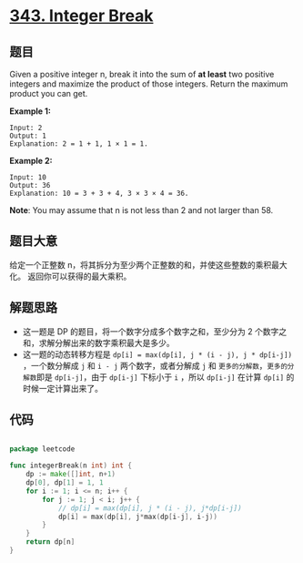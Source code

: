 # [343. Integer Break](https://leetcode.com/problems/integer-break/)


## 题目

Given a positive integer n, break it into the sum of **at least** two positive integers and maximize the product of those integers. Return the maximum product you can get.

**Example 1:**

    Input: 2
    Output: 1
    Explanation: 2 = 1 + 1, 1 × 1 = 1.

**Example 2:**

    Input: 10
    Output: 36
    Explanation: 10 = 3 + 3 + 4, 3 × 3 × 4 = 36.

**Note**: You may assume that n is not less than 2 and not larger than 58.


## 题目大意

给定一个正整数 n，将其拆分为至少两个正整数的和，并使这些整数的乘积最大化。 返回你可以获得的最大乘积。


## 解题思路

- 这一题是 DP 的题目，将一个数字分成多个数字之和，至少分为 2 个数字之和，求解分解出来的数字乘积最大是多少。
- 这一题的动态转移方程是 `dp[i] = max(dp[i], j * (i - j), j * dp[i-j])` ，一个数分解成 `j` 和 `i - j` 两个数字，或者分解成 `j` 和 `更多的分解数`，`更多的分解数`即是 `dp[i-j]`，由于 `dp[i-j]` 下标小于 `i` ，所以 `dp[i-j]` 在计算 `dp[i]` 的时候一定计算出来了。



## 代码

```go

package leetcode

func integerBreak(n int) int {
	dp := make([]int, n+1)
	dp[0], dp[1] = 1, 1
	for i := 1; i <= n; i++ {
		for j := 1; j < i; j++ {
			// dp[i] = max(dp[i], j * (i - j), j*dp[i-j])
			dp[i] = max(dp[i], j*max(dp[i-j], i-j))
		}
	}
	return dp[n]
}

```